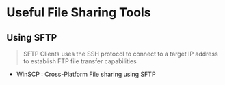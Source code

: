 # Useful File Sharing Tools

## Using SFTP
> SFTP Clients uses the SSH protocol to connect to a target IP address to establish FTP file transfer capabilities
+ WinSCP : Cross-Platform File sharing using SFTP
